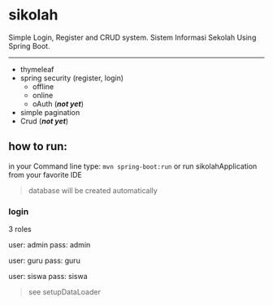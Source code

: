 # sikolah
Simple Login, Register and CRUD system.
Sistem Informasi Sekolah Using Spring Boot.


------------
- thymeleaf
- spring security (register, login)
	- offline
	- online
	- oAuth (***not yet***)
- simple pagination
- Crud (***not yet***)

## how to run:
in your Command line type: `mvn spring-boot:run`
or
run sikolahApplication from your favorite IDE

> database will be created automatically

### login
3 roles

user: admin
pass: admin

user: guru
pass: guru

user: siswa
pass: siswa

> see setupDataLoader
